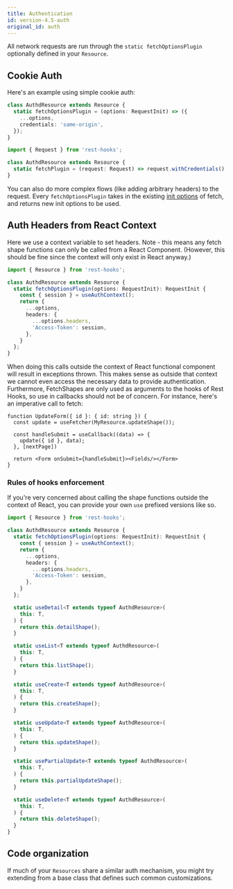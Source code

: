 ```yaml
---
title: Authentication
id: version-4.5-auth
original_id: auth
---
```


All network requests are run through the `static fetchOptionsPlugin` optionally
defined in your `Resource`.

## Cookie Auth

Here's an example using simple cookie auth:

<!--DOCUSAURUS_CODE_TABS-->
<!--fetch-->

```typescript
class AuthdResource extends Resource {
  static fetchOptionsPlugin = (options: RequestInit) => ({
    ...options,
    credentials: 'same-origin',
  });
}
```

<!--superagent-->

```typescript
import { Request } from 'rest-hooks';

class AuthdResource extends Resource {
  static fetchPlugin = (request: Request) => request.withCredentials();
}
```

<!--END_DOCUSAURUS_CODE_TABS-->

You can also do more complex flows (like adding arbitrary headers) to
the request. Every `fetchOptionsPlugin` takes in the existing [init options](https://developer.mozilla.org/en-US/docs/Web/API/WindowOrWorkerGlobalScope/fetch) of fetch, and returns new init options to be used.

## Auth Headers from React Context

Here we use a context variable to set headers. Note - this means any fetch shape functions can only be
called from a React Component. (However, this should be fine since the context will only exist in React anyway.)

```typescript
import { Resource } from 'rest-hooks';

class AuthdResource extends Resource {
  static fetchOptionsPlugin(options: RequestInit): RequestInit {
    const { session } = useAuthContext();
    return {
      ...options,
      headers: {
        ...options.headers,
        'Access-Token': session,
      },
    }
  };
}
```

When doing this calls outside the context of React functional component will result in
exceptions thrown. This makes sense as outside that context we cannot even access the necessary
data to provide authentication. Furthermore, FetchShapes are only used as arguments to the hooks
of Rest Hooks, so use in callbacks should not be of concern. For instance, here's an imperative call
to fetch:

```tsx
function UpdateForm({ id }: { id: string }) {
  const update = useFetcher(MyResource.updateShape());

  const handleSubmit = useCallback((data) => {
    update({ id }, data);
  }, [nextPage])

  return <Form onSubmit={handleSubmit}><Fields/></Form>
}
```

### Rules of hooks enforcement

If you're very concerned about calling the shape functions outside the context of React,
you can provide your own `use` prefixed versions like so.

```typescript
import { Resource } from 'rest-hooks';

class AuthdResource extends Resource {
  static fetchOptionsPlugin(options: RequestInit): RequestInit {
    const { session } = useAuthContext();
    return {
      ...options,
      headers: {
        ...options.headers,
        'Access-Token': session,
      },
    }
  };

  static useDetail<T extends typeof AuthdResource>(
    this: T,
  ) {
    return this.detailShape();
  }

  static useList<T extends typeof AuthdResource>(
    this: T,
  ) {
    return this.listShape();
  }

  static useCreate<T extends typeof AuthdResource>(
    this: T,
  ) {
    return this.createShape();
  }

  static useUpdate<T extends typeof AuthdResource>(
    this: T,
  ) {
    return this.updateShape();
  }

  static usePartialUpdate<T extends typeof AuthdResource>(
    this: T,
  ) {
    return this.partialUpdateShape();
  }

  static useDelete<T extends typeof AuthdResource>(
    this: T,
  ) {
    return this.deleteShape();
  }
}
```


## Code organization

If much of your `Resources` share a similar auth mechanism, you might
try extending from a base class that defines such common customizations.
